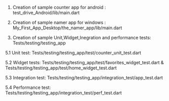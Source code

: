1. Creation of sample counter app for android :
   test_drive_Android/lib/main.dart

3. Creation of sample namer app for windows :
   My_First_App_Desktop/the_namer_app/lib/main.dart

5. Creation of sample Unit,Widget,Inegration and performance tests:
   Tests/testing/testing_app
   
5.1 Unit test: Tests/testing/testing_app/test/counter_unit_test.dart
   
5.2 Widget tests: Tests/testing/testing_app/test/favorites_widget_test.dart & Tests/testing/testing_app/test/home_widget_test.dart
   
5.3 Integration test: Tests/testing/testing_app/integration_test/app_test.dart
   
5.4 Performance test: Tests/testing/testing_app/integration_test/perf_test.dart

